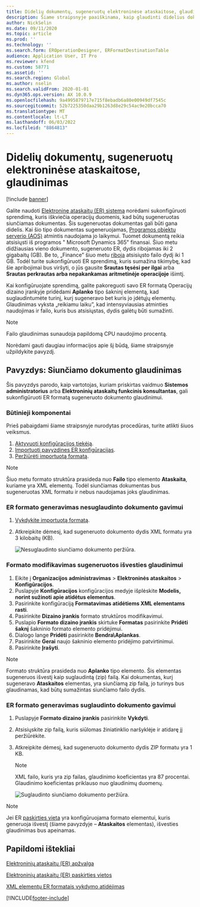 ```yaml
---
title: Didelių dokumentų, sugeneruotų elektroninėse ataskaitose, glaudinimas
description: Šiame straipsnyje paaiškinama, kaip glaudinti didelius dokumentus, sugeneruotus elektroninės ataskaitos (ER) formatu.
author: NickSelin
ms.date: 09/11/2020
ms.topic: article
ms.prod: ''
ms.technology: ''
ms.search.form: EROperationDesigner, ERFormatDestinationTable
audience: Application User, IT Pro
ms.reviewer: kfend
ms.custom: 58771
ms.assetid: ''
ms.search.region: Global
ms.author: nselin
ms.search.validFrom: 2020-01-01
ms.dyn365.ops.version: AX 10.0.9
ms.openlocfilehash: 9a4995879717e715f8ebadb6a80e00949df7545c
ms.sourcegitcommit: 52b7225350daa29b1263d8e29c54ac9e20bcca70
ms.translationtype: MT
ms.contentlocale: lt-LT
ms.lasthandoff: 06/03/2022
ms.locfileid: "8864813"
---
```

# <a name="compress-large-documents-that-are-generated-in-electronic-reporting"></a>Didelių dokumentų, sugeneruotų elektroninėse ataskaitose, glaudinimas 

[!include [banner](../includes/banner.md)]

Galite naudoti [Elektroninę ataskaitų (ER) sistemą](general-electronic-reporting.md) norėdami sukonfigūruoti sprendimą, kuris iškviečia operacijų duomenis, kad būtų sugeneruotas siunčiamas dokumentas. Šis sugeneruotas dokumentas gali būti gana didelis. Kai šio tipo dokumentas sugeneruojamas, [Programos objektų serverio (AOS)](../dev-tools/access-instances.md#location-of-packages-source-code-and-other-aos-configurations) atmintis naudojama jo laikymui. Tuomet dokumentą reikia atsisiųsti iš programos " Microsoft Dynamics 365" finansai. Šiuo metu didžiausias vieno dokumento, sugeneruoto ER, dydis ribojamas iki 2 gigabaitų (GB). Be to, „Finance” šiuo metu [riboja](https://fix.lcs.dynamics.com/Issue/Details?kb=4569432&bugId=453907&dbType=3) atsisiųsto failo dydį iki 1 GB. Todėl turite sukonfigūruoti ER sprendimą, kuris sumažina tikimybę, kad šie apribojimai bus viršyti, o jūs gausite **Srautas tęsėsi per ilgai** arba **Srautas perkrautas arba nepakankamas aritmetinėje operacijoje** išimtį.

Kai konfigūruojate sprendimą, galite pakoreguoti savo ER formatą Operacijų dizaino įrankyje pridėdami **Aplanko** tipo šakninį elementą, kad suglaudintumėte turinį, kurį sugeneravo bet kuris jo įdėtųjų elementų. Glaudinimas vyksta „reikiamu laiku”, kad intensyviausias atminties naudojimas ir failo, kuris bus atsisiųstas, dydis galėtų būti sumažinti.

> [!NOTE]
> Failo glaudinimas sunaudoja papildomą CPU naudojimo procentą.

Norėdami gauti daugiau informacijos apie šį būdą, šiame straipsnyje užpildykite pavyzdį.

## <a name="example-compress-an-outbound-document"></a>Pavyzdys: Siunčiamo dokumento glaudinimas

Šis pavyzdys parodo, kaip vartotojas, kuriam priskirtas vaidmuo **Sistemos administratorius** arba **Elektroninių ataskaitų funkcinis konsultantas**, gali sukonfigūruoti ER formatą sugeneruoto dokumento glaudinimui.

### <a name="prerequisites"></a>Būtinieji komponentai

Prieš pabaigdami šiame straipsnyje nurodytas procedūras, turite atlikti šiuos veiksmus.

1. [Aktyvuoti konfigūracijos tiekėją](er-defer-xml-element.md#activate-a-configuration-provider).
2. [Importuoti pavyzdines ER konfigūracijas](er-defer-xml-element.md#import-the-sample-er-configurations).
3. [Peržiūrėti importuotą formatą](er-defer-xml-element.md#review-the-imported-format).

> [!NOTE]
> Šiuo metu formato struktūra prasideda nuo **Failo** tipo elemento **Ataskaita**, kuriame yra XML elementų. Todėl siunčiamas dokumentas bus sugeneruotas XML formatu ir nebus naudojamas joks glaudinimas.

### <a name="generate-an-er-format-to-get-an-uncompressed-document"></a>ER formato generavimas nesuglaudinto dokumento gavimui

1. [Vykdykite importuotą formatą](er-defer-xml-element.md#run-the-imported-format).
2. Atkreipkite dėmesį, kad sugeneruoto dokumento dydis XML formatu yra 3 kilobaitų (KB).

    ![Nesuglaudinto siunčiamo dokumento peržiūra.](./media/er-compress-outbound-files1.png)

### <a name="modify-the-format-to-compress-the-generated-output"></a>Formato modifikavimas sugeneruotos išvesties glaudinimui

1. Eikite į **Organizacijos administravimas** \> **Elektroninės ataskaitos** \> **Konfigūracijos**.
2. Puslapyje **Konfigūracijos** konfigūracijos medyje išplėskite **Modelis, norint sužinoti apie atidėtus elementus**.
3. Pasirinkite konfigūraciją **Formatavimas atidėtiems XML elementams rasti**.
4. Pasirinkite **Dizaino įrankis** formato struktūros modifikavimui.
5. Puslapio **Formato dizaino įrankis** skirtuke **Formatas** pasirinkite **Pridėti šaknį** šakninio formato elemento pridėjimui.
6. Dialogo lange **Pridėti** pasirinkite **Bendra\\Aplankas**.
7. Pasirinkite **Gerai** naujo šakninio elemento pridėjimo patvirtinimui.
8. Pasirinkite **Įrašyti**.

> [!NOTE]
> Formato struktūra prasideda nuo **Aplanko** tipo elemento. Šis elementas sugeneruos išvestį kaip suglaudintą (zip) failą. Kai dokumentas, kurį sugeneravo **Ataskaitos** elementas, yra siunčiamą zip failą, jo turinys bus glaudinamas, kad būtų sumažintas siunčiamo failo dydis.

### <a name="generate-an-er-format-to-get-a-compressed-document"></a>ER formato generavimas suglaudinto dokumento gavimui

1. Puslapyje **Formato dizaino įrankis** pasirinkite **Vykdyti**.
2. Atsisiųskite zip failą, kuris siūlomas žiniatinklio naršyklėje ir atidarę jį peržiūrėkite.
3. Atkreipkite dėmesį, kad sugeneruoto dokumento dydis ZIP formatu yra 1 KB.

    > [!NOTE] 
    > XML failo, kuris yra zip failas, glaudinimo koeficientas yra 87 procentai. Glaudinimo koeficientas priklauso nuo glaudinimų duomenų.

    ![Suglaudinto siunčiamo dokumento peržiūra.](./media/er-compress-outbound-files2.png)

> [!NOTE]
> Jei ER [paskirties vieta](electronic-reporting-destinations.md) yra konfigūruojama formato elementui, kuris generuoja išvestį (šiame pavyzdyje – **Ataskaitos** elementas), išvesties glaudinimas bus apeinamas.

## <a name="additional-resources"></a>Papildomi ištekliai

[Elektroninių ataskaitų (ER) apžvalga](general-electronic-reporting.md)

[Elektroninių ataskaitų (ER) paskirties vietos](electronic-reporting-destinations.md)

[XML elementų ER formatais vykdymo atidėjimas](er-defer-xml-element.md)


[!INCLUDE[footer-include](../../../includes/footer-banner.md)]